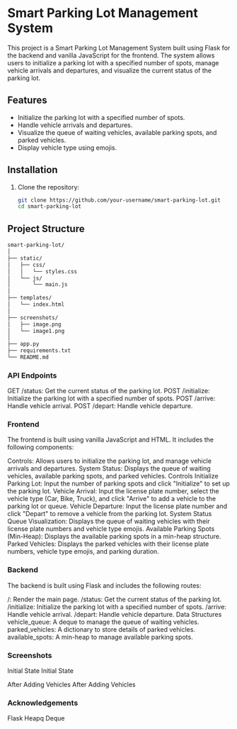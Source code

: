 # Smart Parking Lot Management System

This project is a Smart Parking Lot Management System built using Flask for the backend and vanilla JavaScript for the frontend. The system allows users to initialize a parking lot with a specified number of spots, manage vehicle arrivals and departures, and visualize the current status of the parking lot.

## Features

- Initialize the parking lot with a specified number of spots.
- Handle vehicle arrivals and departures.
- Visualize the queue of waiting vehicles, available parking spots, and parked vehicles.
- Display vehicle type using emojis.

## Installation

1. Clone the repository:

   ```sh
   git clone https://github.com/your-username/smart-parking-lot.git
   cd smart-parking-lot
   ```

## Project Structure

```markdown
smart-parking-lot/
│
├── static/
│   ├── css/
│   │   └── styles.css
│   └── js/
│       └── main.js
│
├── templates/
│   └── index.html
│
├── screenshots/
│   ├── image.png
│   └── image1.png
│
├── app.py
├── requirements.txt
└── README.md
```

### API Endpoints
GET /status: Get the current status of the parking lot.
POST /initialize: Initialize the parking lot with a specified number of spots.
POST /arrive: Handle vehicle arrival.
POST /depart: Handle vehicle departure.
### Frontend
The frontend is built using vanilla JavaScript and HTML. It includes the following components:

Controls: Allows users to initialize the parking lot, and manage vehicle arrivals and departures.
System Status: Displays the queue of waiting vehicles, available parking spots, and parked vehicles.
Controls
Initialize Parking Lot: Input the number of parking spots and click "Initialize" to set up the parking lot.
Vehicle Arrival: Input the license plate number, select the vehicle type (Car, Bike, Truck), and click "Arrive" to add a vehicle to the parking lot or queue.
Vehicle Departure: Input the license plate number and click "Depart" to remove a vehicle from the parking lot.
System Status
Queue Visualization: Displays the queue of waiting vehicles with their license plate numbers and vehicle type emojis.
Available Parking Spots (Min-Heap): Displays the available parking spots in a min-heap structure.
Parked Vehicles: Displays the parked vehicles with their license plate numbers, vehicle type emojis, and parking duration.
### Backend
The backend is built using Flask and includes the following routes:

/: Render the main page.
/status: Get the current status of the parking lot.
/initialize: Initialize the parking lot with a specified number of spots.
/arrive: Handle vehicle arrival.
/depart: Handle vehicle departure.
Data Structures
vehicle_queue: A deque to manage the queue of waiting vehicles.
parked_vehicles: A dictionary to store details of parked vehicles.
available_spots: A min-heap to manage available parking spots.
### Screenshots
Initial State 
Initial State

After Adding Vehicles
After Adding Vehicles


### Acknowledgements
Flask
Heapq
Deque
